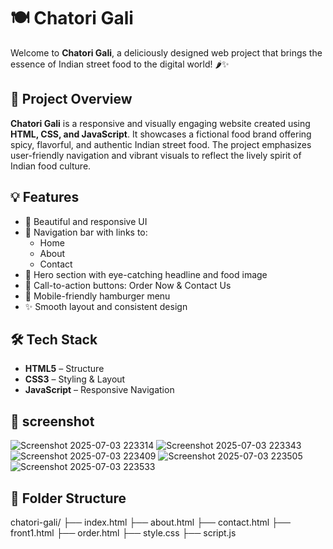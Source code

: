 # 🍽 Chatori Gali

Welcome to **Chatori Gali**, a deliciously designed web project that brings the essence of Indian street food to the digital world! 🌶️✨

## 📌 Project Overview

**Chatori Gali** is a responsive and visually engaging website created using **HTML, CSS, and JavaScript**. It showcases a fictional food brand offering spicy, flavorful, and authentic Indian street food. The project emphasizes user-friendly navigation and vibrant visuals to reflect the lively spirit of Indian food culture. 

## 💡 Features

- 🎨 Beautiful and responsive UI
- 🧭 Navigation bar with links to:
  - Home
  - About
  - Contact
- 🍔 Hero section with eye-catching headline and food image
- 🚀 Call-to-action buttons: Order Now & Contact Us
- 📱 Mobile-friendly hamburger menu
- ✨ Smooth layout and consistent design

## 🛠️ Tech Stack

- **HTML5** – Structure
- **CSS3** – Styling & Layout
- **JavaScript** – Responsive Navigation

## 📸 screenshot 
![Screenshot 2025-07-03 223314](https://github.com/user-attachments/assets/8023d450-c059-4b7e-87ff-d9e3771698d2)
![Screenshot 2025-07-03 223343](https://github.com/user-attachments/assets/8b48940b-5611-45ea-bc99-36e851b54f7f)
![Screenshot 2025-07-03 223409](https://github.com/user-attachments/assets/4f3fd722-3643-42f1-ae79-8026e03c29fc)
![Screenshot 2025-07-03 223505](https://github.com/user-attachments/assets/5e035e1d-f1fd-4b55-b1d2-6cc95fc0ec20)
![Screenshot 2025-07-03 223533](https://github.com/user-attachments/assets/f9ba2180-6558-4f24-b2c9-05610a1e6de1)





## 📂 Folder Structure
chatori-gali/
├── index.html
├── about.html
├── contact.html
├── front1.html
├── order.html
├── style.css
├── script.js

